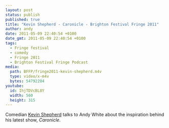 ```yaml
---
layout: post
status: publish
published: true
title: "Kevin Shepherd - Caronicle - Brighton Festival Fringe 2011"
author: andy
date: 2011-05-09 22:40:54 +0100
date_gmt: 2011-05-09 22:40:54 +0100
tags:
  - Fringe festival
  - comedy
  - Fringe 2011
  - Brighton Festival Fringe Podcast
media:
  path: BFFP/fringe2011-kevin-shepherd.m4v
  type: video/x-m4v
  bytes: 54792284
youtube:
  id: IhjTDVcBL8Y
  width: 560
  height: 315
---
```

Comedian <a href="http://kevinshepherd.com/" target="_blank">Kevin Shepherd</a> talks to 
Andy White about the inspiration behind his latest show, _Caronicle_.
